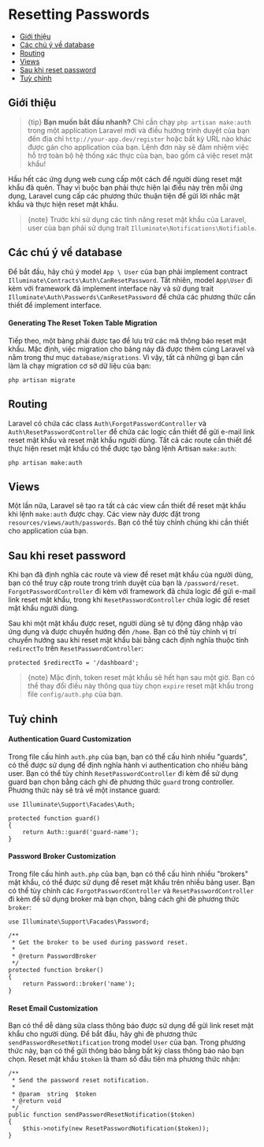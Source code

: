 # Resetting Passwords

- [Giới thiệu](#introduction)
- [Các chú ý về database](#resetting-database)
- [Routing](#resetting-routing)
- [Views](#resetting-views)
- [Sau khi reset password](#after-resetting-passwords)
- [Tuỳ chỉnh](#password-customization)

<a name="introduction"></a>
## Giới thiệu

> {tip} **Bạn muốn bắt đầu nhanh?** Chỉ cần chạy `php artisan make:auth` trong một application Laravel mới và điều hướng trình duyệt của bạn đến địa chỉ `http://your-app.dev/register` hoặc bất kỳ URL nào khác được gán cho application của bạn. Lệnh đơn này sẽ đảm nhiệm việc hỗ trợ toàn bộ hệ thống xác thực của bạn, bao gồm cả việc reset mật khẩu!

Hầu hết các ứng dụng web cung cấp một cách để người dùng reset mật khẩu đã quên. Thay vì buộc bạn phải thực hiện lại điều này trên mỗi ứng dụng, Laravel cung cấp các phương thức thuận tiện để gửi lời nhắc mật khẩu và thực hiện reset mật khẩu.

> {note} Trước khi sử dụng các tính năng reset mật khẩu của Laravel, user của bạn phải sử dụng trait `Illuminate\Notifications\Notifiable`.

<a name="resetting-database"></a>
## Các chú ý về database

Để bắt đầu, hãy chú ý model `App \ User` của bạn phải implement contract `Illuminate\Contracts\Auth\CanResetPassword`. Tất nhiên, model `App\User` đi kèm với framework đã implement interface này và sử dụng trait `Illuminate\Auth\Passwords\CanResetPassword` để chứa các phương thức cần thiết để implement interface.

#### Generating The Reset Token Table Migration

Tiếp theo, một bảng phải được tạo để lưu trữ các mã thông báo reset mật khẩu. Mặc định, việc migration cho bảng này đã được thêm cùng Laravel và nằm trong thư mục `database/migrations`. Vì vậy, tất cả những gì bạn cần làm là chạy migration cơ sở dữ liệu của bạn:

    php artisan migrate

<a name="resetting-routing"></a>
## Routing

Laravel có chứa các class `Auth\ForgotPasswordController` và `Auth\ResetPasswordController` để chứa các logic cần thiết để gửi e-mail link reset mật khẩu và reset mật khẩu người dùng. Tất cả các route cần thiết để thực hiện reset mật khẩu có thể được tạo bằng lệnh Artisan `make:auth`:

    php artisan make:auth

<a name="resetting-views"></a>
## Views

Một lần nữa, Laravel sẽ tạo ra tất cả các view cần thiết để reset mật khẩu khi lệnh `make:auth` được chạy. Các view này được đặt trong `resources/views/auth/passwords`. Bạn có thể tùy chỉnh chúng khi cần thiết cho application của bạn.

<a name="after-resetting-passwords"></a>
## Sau khi reset password

Khi bạn đã định nghĩa các route và view để reset mật khẩu của người dùng, bạn có thể truy cập route trong trình duyệt của bạn là `/password/reset`. `ForgotPasswordController` đi kèm với framework đã chứa logic để gửi e-mail link reset mật khẩu, trong khi `ResetPasswordController` chứa logic để reset mật khẩu người dùng.

Sau khi một mật khẩu được reset, người dùng sẽ tự động đăng nhập vào ứng dụng và được chuyển hướng đến `/home`. Bạn có thể tùy chỉnh vị trí chuyển hướng sau khi reset mật khẩu bài bằng cách định nghĩa thuộc tính `redirectTo` trên `ResetPasswordController`:

    protected $redirectTo = '/dashboard';

> {note} Mặc định, token reset mật khẩu sẽ hết hạn sau một giờ. Bạn có thể thay đổi điều này thông qua tùy chọn `expire` reset mật khẩu trong file `config/auth.php` của bạn.

<a name="password-customization"></a>
## Tuỳ chỉnh

#### Authentication Guard Customization

Trong file cấu hình `auth.php` của bạn, bạn có thể cấu hình nhiều "guards", có thể được sử dụng để định nghĩa hành vi authentication cho nhiều bảng user. Bạn có thể tùy chỉnh `ResetPasswordController` đi kèm để sử dụng guard bạn chọn bằng cách ghi đè phương thức `guard` trong controller. Phương thức này sẽ trả về một instance guard:

    use Illuminate\Support\Facades\Auth;

    protected function guard()
    {
        return Auth::guard('guard-name');
    }

#### Password Broker Customization

Trong file cấu hình `auth.php` của bạn, bạn có thể cấu hình nhiều "brokers" mật khẩu, có thể được sử dụng để reset mật khẩu trên nhiều bảng user. Bạn có thể tùy chỉnh các `ForgotPasswordController` và `ResetPasswordController` đi kèm để sử dụng broker mà bạn chọn, bằng cách ghi đè phương thức `broker`:

    use Illuminate\Support\Facades\Password;

    /**
     * Get the broker to be used during password reset.
     *
     * @return PasswordBroker
     */
    protected function broker()
    {
        return Password::broker('name');
    }

#### Reset Email Customization

Bạn có thể dễ dàng sửa class thông báo được sử dụng để gửi link reset mật khẩu cho người dùng. Để bắt đầu, hãy ghi đè phương thức `sendPasswordResetNotification` trong model `User` của bạn. Trong phương thức này, bạn có thể gửi thông báo bằng bất kỳ class thông báo nào bạn chọn. Reset mật khẩu `$token` là tham số đầu tiên mà phương thức nhận:

    /**
     * Send the password reset notification.
     *
     * @param  string  $token
     * @return void
     */
    public function sendPasswordResetNotification($token)
    {
        $this->notify(new ResetPasswordNotification($token));
    }

